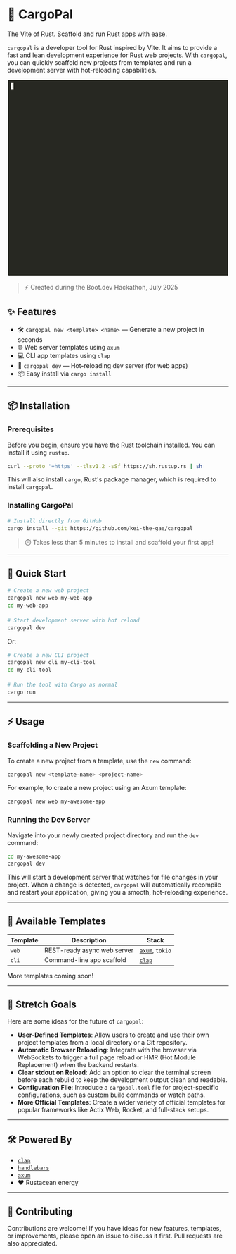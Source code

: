 # 🦀 CargoPal

The Vite of Rust. Scaffold and run Rust apps with ease.

`cargopal` is a developer tool for Rust inspired by Vite. It aims to provide a fast and lean development experience for Rust web projects. With `cargopal`, you can quickly scaffold new projects from templates and run a development server with hot-reloading capabilities.

<div align="center">
    <img src=".github/assets/cargopal-demo.gif" alt="CargoPal Demo GIF" width="500"/>
</div>

> ⚡️ Created during the Boot.dev Hackathon, July 2025

## ✨ Features

- 🛠️ `cargopal new <template> <name>` — Generate a new project in seconds
- 🌐 Web server templates using `axum`
- 💻 CLI app templates using `clap`
- 🔁 `cargopal dev` — Hot-reloading dev server (for web apps)
- 📦 Easy install via `cargo install`

---

## 📦 Installation

### Prerequisites

Before you begin, ensure you have the Rust toolchain installed. You can install it using `rustup`.

```sh
curl --proto '=https' --tlsv1.2 -sSf https://sh.rustup.rs | sh
```

This will also install `cargo`, Rust's package manager, which is required to install `cargopal`.

### Installing CargoPal

```sh
# Install directly from GitHub
cargo install --git https://github.com/kei-the-gae/cargopal
```

> ⏱️ Takes less than 5 minutes to install and scaffold your first app!

---

## 🚀 Quick Start

```sh
# Create a new web project
cargopal new web my-web-app
cd my-web-app

# Start development server with hot reload
cargopal dev
```

Or:

```sh
# Create a new CLI project
cargopal new cli my-cli-tool
cd my-cli-tool

# Run the tool with Cargo as normal
cargo run
```

---

## ⚡️ Usage

### Scaffolding a New Project

To create a new project from a template, use the `new` command:

```sh
cargopal new <template-name> <project-name>
```

For example, to create a new project using an Axum template:

```sh
cargopal new web my-awesome-app
```

### Running the Dev Server

Navigate into your newly created project directory and run the `dev` command:

```sh
cd my-awesome-app
cargopal dev
```

This will start a development server that watches for file changes in your project. When a change is detected, `cargopal` will automatically recompile and restart your application, giving you a smooth, hot-reloading experience.

---

## 📁 Available Templates

| Template | Description                 | Stack                                            |
| -------- | --------------------------- | ------------------------------------------------ |
| `web`    | REST-ready async web server | [`axum`](https://crates.io/crates/axum), `tokio` |
| `cli`    | Command-line app scaffold   | [`clap`](https://crates.io/crates/clap)          |

More templates coming soon!

---

## 🚀 Stretch Goals

Here are some ideas for the future of `cargopal`:

- **User-Defined Templates**: Allow users to create and use their own project templates from a local directory or a Git repository.
- **Automatic Browser Reloading**: Integrate with the browser via WebSockets to trigger a full page reload or HMR (Hot Module Replacement) when the backend restarts.
- **Clear stdout on Reload**: Add an option to clear the terminal screen before each rebuild to keep the development output clean and readable.
- **Configuration File**: Introduce a `cargopal.toml` file for project-specific configurations, such as custom build commands or watch paths.
- **More Official Templates**: Create a wider variety of official templates for popular frameworks like Actix Web, Rocket, and full-stack setups.

---

## 🛠️ Powered By

- [`clap`](https://crates.io/crates/clap)
- [`handlebars`](https://crates.io/crates/handlebars)
- [`axum`](https://crates.io/crates/axum)
- ❤️ Rustacean energy

---

## 🙌 Contributing

Contributions are welcome! If you have ideas for new features, templates, or improvements, please open an issue to discuss it first. Pull requests are also appreciated.
